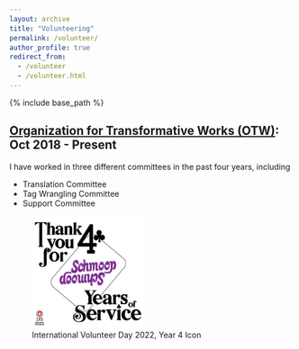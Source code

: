 ```yaml
---
layout: archive
title: "Volunteering"
permalink: /volunteer/
author_profile: true
redirect_from:
  - /volunteer
  - /volunteer.html
---
```


{% include base_path %}

[Organization for Transformative Works (OTW)](https://www.transformativeworks.org/): Oct 2018 - Present
------

I have worked in three different committees in the past four years, including
* Translation Committee
* Tag Wrangling Committee
* Support Committee


<p align="center">
<figure class="image">
<img src="/images/2022%20IVD%20-%204%20Years.png" width="200" height="200">
<figcaption> International Volunteer Day 2022, Year 4 Icon </figcaption>
</figure>
</p>
